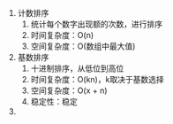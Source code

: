 1. 计数排序
   1. 统计每个数字出现额的次数，进行排序
   2. 时间复杂度：O(n)
   3. 空间复杂度：O(数组中最大值)
2. 基数排序
   1. 十进制排序，从低位到高位
   2. 时间复杂度：O(kn)，k取决于基数选择
   3. 空间复杂度：O(x + n)
   4. 稳定性：稳定
3. 